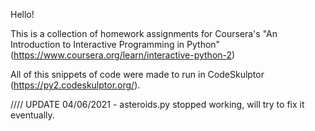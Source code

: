 Hello!

This is a collection of homework assignments for Coursera's "An Introduction to Interactive Programming in Python" (https://www.coursera.org/learn/interactive-python-2)

All of this snippets of code were made to run in CodeSkulptor (https://py2.codeskulptor.org/).

////
UPDATE 04/06/2021 - asteroids.py stopped working, will try to fix it eventually.
